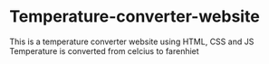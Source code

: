 # Temperature-converter-website
This is a temperature converter website using HTML, CSS and JS
Temperature is converted from celcius to farenhiet
